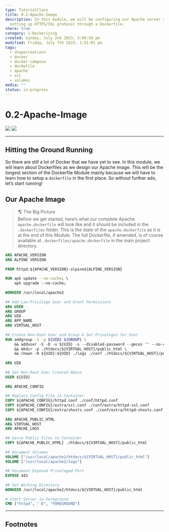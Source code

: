 ```yaml
---  
type: TutorialClass  
title: 0.2-Apache-Image  
description: In this module, we will be configuring our Apache server and  
  setting up HTTPS/SSL protocol through a Dockerfile.  
share: true  
category: 1-Dockerizing  
created: Sunday, July 2nd 2023, 3:09:59 pm  
modified: Friday, July 7th 2023, 1:51:01 pm  
tags:  
  - shapecreations  
  - docker  
  - docker-compose  
  - dockefile  
  - apache  
  - ssl  
  - volumes  
media: ""  
status: in-progress  
---  
```

  
  
# 0.2-Apache-Image  
  
![](https://img.shields.io/badge/-Apache-D22128?logo=apache&logoColor=white&style=plastic) ![](https://img.shields.io/badge/-OpenSSL-721412?logo=openssl&logoColor=white&style=plastic)    
  
---  
  
## Hitting the Ground Running  
  
So there are still a lot of Docker that we have yet to see. In this module, we will learn about Dockerfiles as we design our Apache image. This will be the longest section of the Dockerfile Module mainly because we will have to learn how to setup a `dockerfile` in the first place. So without further ado, let’s start running!  
  
## Our Apache Image  
  
> 🌎 The Big Picture    
> Before we get started, here’s what our complete Apache `apache.dockerfile` will look like and it should be included in the `.dockerfiles` folder. This is the state of the `apache.dockerfile` as it is at the end of this Module. The full Dockerfile, if amended, is of course available at `.dockerfiles/apache.dockerfile` in the main project directory.  
  
```dockerfile  
ARG APACHE_VERSION  
ARG ALPINE VERSION  
  
FROM httpd:${APACHE_VERSION}-alpine${ALPINE_VERSION}  
  
RUN apk update --no-cache; \  
	apk upgrade --no-cache;  
  
WORKDIR /usr/local/apache2  
  
## Add Low-Privilege User and Grant Permissions  
ARG USER  
ARG GROUP  
ARG UID  
ARG APP_NAME  
ARG VIRTUAL_HOST  
  
## Create Non-Root User and Group & Set Priveleges for User  
RUN addgroup -S -g ${UID} ${GROUP} \  
	&& adduser -S -D -u ${UID} -s --disabled-password --gecos "" --no-create-home -G ${GROUP} ${USER} \  
	&& mkdir -p ./htdocs/${VIRTUAL_HOST}/public_html \  
	&& chown -R ${UID}:${UID} ./logs ./conf ./htdocs/${VIRTUAL_HOST}/public_html  
  
ARG UID  
  
## Set Non-Root User Created Above  
USER ${UID}  
  
ARG APACHE_CONFIG  
  
## Replace Config File in Container  
COPY ${APACHE_CONFIG}/httpd.conf ./conf/httpd.conf  
COPY ${APACHE_CONFIG}/extra/ssl.conf ./conf/extra/httpd-ssl.conf  
COPY ${APACHE_CONFIG}/extra/vhosts.conf ./conf/extra/httpd-vhosts.conf  
  
ARG APACHE_PUBLIC_HTML  
ARG VIRTUAL_HOST  
ARG APACHE_LOGS  
  
## Serve Public Files to Container  
COPY ${APACHE_PUBLIC_HTML} ./htdocs/${VIRTUAL_HOST}/public_html  
  
## Document Volumes  
VOLUME ["/usr/local/apache2/htdocs/${VIRTUAL_HOST}/public_html"]  
VOLUME ["/usr/local/apache2/logs"]  
  
## Document Exposed Priveleged Port  
EXPOSE 443  
  
## Set Working Directory  
WORKDIR /usr/local/apache2/htdocs/${VIRTUAL_HOST}/public_html  
  
# Start Server in Foreground  
CMD ["httpd", "-D", "FOREGROUND"]  
```  
  
---  
  
## Footnotes  
